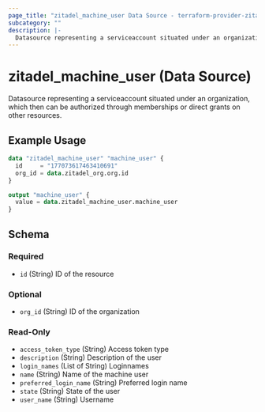 ```yaml
---
page_title: "zitadel_machine_user Data Source - terraform-provider-zitadel"
subcategory: ""
description: |-
  Datasource representing a serviceaccount situated under an organization, which then can be authorized through memberships or direct grants on other resources.
---
```


# zitadel_machine_user (Data Source)

Datasource representing a serviceaccount situated under an organization, which then can be authorized through memberships or direct grants on other resources.

## Example Usage

```terraform
data "zitadel_machine_user" "machine_user" {
  id     = "177073617463410691"
  org_id = data.zitadel_org.org.id
}

output "machine_user" {
  value = data.zitadel_machine_user.machine_user
}
```

<!-- schema generated by tfplugindocs -->
## Schema

### Required

- `id` (String) ID of the resource

### Optional

- `org_id` (String) ID of the organization

### Read-Only

- `access_token_type` (String) Access token type
- `description` (String) Description of the user
- `login_names` (List of String) Loginnames
- `name` (String) Name of the machine user
- `preferred_login_name` (String) Preferred login name
- `state` (String) State of the user
- `user_name` (String) Username